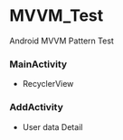 # MVVM_Test
Android MVVM Pattern Test

### MainActivity
 - RecyclerView   
 
### AddActivity
 - User data Detail   
 
 
